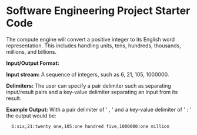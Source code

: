 # Software Engineering Project Starter Code
The compute engine will convert a positive integer to its English word representation. This includes handling units, tens, hundreds, thousands, millions, and billions.

**Input/Output Format:**

   **Input stream:** A sequence of integers, such as 6, 21, 105, 1000000.

  **Delimiters:** The user can specify a pair delimiter such as separating input/result pairs and a key-value delimiter separating an input from its result.

   **Example Output:** With a pair delimiter of ' , ' and a key-value delimiter of ' : ' the output would be:

      6:six,21:twenty one,105:one hundred five,1000000:one million

